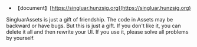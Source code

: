 * 【document】[https://singluar.hunzsig.org](https://singluar.hunzsig.org)

SingluarAssets is just a gift of friendship.
The code in Assets may be backward or have bugs.
But this is just a gift. If you don't like it, you can delete it all and then rewrite your UI.
If you use it, please solve all problems by yourself.